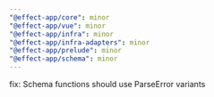 ```yaml
---
"@effect-app/core": minor
"@effect-app/vue": minor
"@effect-app/infra": minor
"@effect-app/infra-adapters": minor
"@effect-app/prelude": minor
"@effect-app/schema": minor
---
```


fix: Schema functions should use ParseError variants
